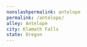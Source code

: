 ```yaml
---
﻿nonslashpermalink: antelope
permalink: /antelope/
alley: Antelope
city: Klamath Falls
state: Oregon
---
```

